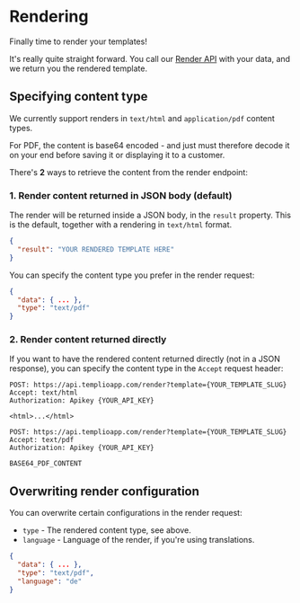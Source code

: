# Rendering

Finally time to render your templates!

It's really quite straight forward. You call our [Render API](https://templio.stoplight.io/docs/templio-docs/reference/Templio-API.v1.yaml/paths/~1render/post) with your data, and we return you the rendered template.

## Specifying content type

We currently support renders in `text/html` and `application/pdf` content types.

For PDF, the content is base64 encoded - and just must therefore decode it on your end before saving it or displaying it to a customer.

There's **2** ways to retrieve the content from the render endpoint:

### 1. Render content returned in JSON body (default)

The render will be returned inside a JSON body, in the `result` property. This is the default, together with a rendering in `text/html` format.

```json
{
  "result": "YOUR RENDERED TEMPLATE HERE"
}
```

You can specify the content type you prefer in the render request:

```json
{
  "data": { ... },
  "type": "text/pdf"
}

```

### 2. Render content returned directly

If you want to have the rendered content returned directly (not in a JSON response), you can specify the content type in the `Accept` request header:

```http
POST: https://api.templioapp.com/render?template={YOUR_TEMPLATE_SLUG}
Accept: text/html
Authorization: Apikey {YOUR_API_KEY}

<html>...</html>
```

```http
POST: https://api.templioapp.com/render?template={YOUR_TEMPLATE_SLUG}
Accept: text/pdf
Authorization: Apikey {YOUR_API_KEY}

BASE64_PDF_CONTENT
```


## Overwriting render configuration

You can overwrite certain configurations in the render request:

* `type` - The rendered content type, see above.
* `language` - Language of the render, if you're using translations.


```json
{
  "data": { ... },
  "type": "text/pdf",
  "language": "de"
}

```